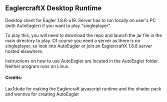 ## EaglercraftX Desktop Runtime
Desktop client for Eagler 1.8.8-u19. Server has to run locally on user's PC (with AutoEagler) if you want to play "singleplayer".

To play this, you will need to download the repo and launch the jar file in the main directory to play. Of course you need a server as there is no singleplayer, so look into AutoEagler or join an EaglercraftX 1.8.8 server hosted elsewhere.

Instructions on how to use AutoEagler are located in the AutoEagler folder. Neither program runs on Linux.

#### Credits:
Lax1dude for making the Eaglercraft javascript runtime and the shader pack
and wxnnvs for creating AutoEagler
